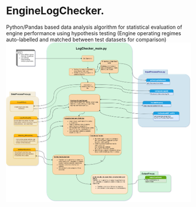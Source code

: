 # EngineLogChecker.
Python/Pandas based data analysis algorithm for statistical evaluation of engine performance using hypothesis testing
(Engine operating regimes auto-labelled and matched between test datasets for comparison)
![IMG](https://github.com/JoseJimmy/EngineLogChecker/blob/master/doc/LogChecker.png)
